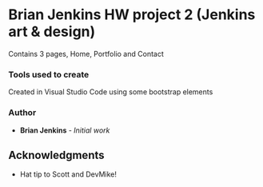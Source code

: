 # Brian Jenkins HW project 2 (Jenkins art & design)

Contains 3 pages, Home, Portfolio and Contact


### Tools used to create

Created in Visual Studio Code using some bootstrap elements


### Author

* **Brian Jenkins** - *Initial work* 


## Acknowledgments

* Hat tip to Scott and DevMike!